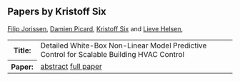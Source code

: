 ## Papers by Kristoff Six
<table>
<a href="/proceedings/authors/FilipJorissen">Filip Jorissen</a>, <a href="/proceedings/authors/DamienPicard">Damien Picard</a>, <a href="/proceedings/authors/KristoffSix">Kristoff Six</a> and <a href="/proceedings/authors/LieveHelsen">Lieve Helsen</a>, </td>
</tr>
<tr><th>Title:</th>
<td>Detailed White-Box Non-Linear Model Predictive Control for Scalable Building HVAC Control</td>
</tr>
<tr><th>Paper:</th>
<td><a href="/abstracts/abstract_4B_1">abstract</a> <a href="/proceedings/papers/Modelica2021session4B_paper1.pdf">full paper</a></td>
</tr>
</table>
